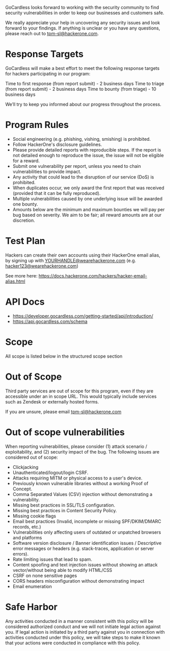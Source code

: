 GoCardless looks forward to working with the security community to find security vulnerabilities in order to keep our businesses and customers safe.

We really appreciate your help in uncovering any security issues and look forward to your findings. If anything is unclear or you have any questions, please reach out to tpm-sl@hackerone.com.  

# Response Targets
GoCardless will make a best effort to meet the following response targets for hackers participating in our program:

Time to first response (from report submit) - 2 business days
Time to triage (from report submit) - 2 business days
Time to bounty (from triage) - 10 business days

We’ll try to keep you informed about our progress throughout the process.
 
# Program Rules
* Social engineering (e.g. phishing, vishing, smishing) is prohibited.
* Follow HackerOne's disclosure guidelines.
* Please provide detailed reports with reproducible steps. If the report is not detailed enough to reproduce the issue, the issue will not be eligible for a reward.
* Submit one vulnerability per report, unless you need to chain vulnerabilities to provide impact.
* Any activity that could lead to the disruption of our service (DoS) is prohibited.
* When duplicates occur, we only award the first report that was received (provided that it can be fully reproduced).
* Multiple vulnerabilities caused by one underlying issue will be awarded one bounty.
* Amounts below are the minimum and maximum bounties we will pay per bug based on severity. We aim to be fair; all reward amounts are at our discretion.

# Test Plan
Hackers can create their own accounts using their HackerOne email alias, by signing up with YOURHANDLE@wearehackerone.com (e.g. hacker123@wearehackerone.com)

See more here: https://docs.hackerone.com/hackers/hacker-email-alias.html 

# API Docs
* https://developer.gocardless.com/getting-started/api/introduction/
* https://api.gocardless.com/schema 

# Scope
All scope is listed below in the structured scope section

# Out of Scope
Third party services are out of scope for this program, even if they are accessible under an in scope URL. This would typically include services such as Zendesk or externally hosted forms.

If you are unsure, please email tpm-sl@hackerone.com

# Out of scope vulnerabilities
When reporting vulnerabilities, please consider (1) attack scenario / exploitability, and (2) security impact of the bug. The following issues are considered out of scope:
* Clickjacking
* Unauthenticated/logout/login CSRF.
* Attacks requiring MITM or physical access to a user's device.
* Previously known vulnerable libraries without a working Proof of Concept.
* Comma Separated Values (CSV) injection without demonstrating a vulnerability.
* Missing best practices in SSL/TLS configuration.
* Missing best practices in Content Security Policy.
* Missing cookie flags
* Email best practices (Invalid, incomplete or missing SPF/DKIM/DMARC records, etc.)
* Vulnerabilities only affecting users of outdated or unpatched browsers and platforms
* Software version disclosure / Banner identification issues / Descriptive error messages or headers (e.g. stack-traces, application or server errors).
* Rate limiting issues that lead to spam.
* Content spoofing and text injection issues without showing an attack vector/without being able to modify HTML/CSS
* CSRF on none sensitive pages
* CORS headers misconfiguration without demonstrating impact
* Email enumeration
 
# Safe Harbor
Any activities conducted in a manner consistent with this policy will be considered authorized conduct and we will not initiate legal action against you. If legal action is initiated by a third party against you in connection with activities conducted under this policy, we will take steps to make it known that your actions were conducted in compliance with this policy.
